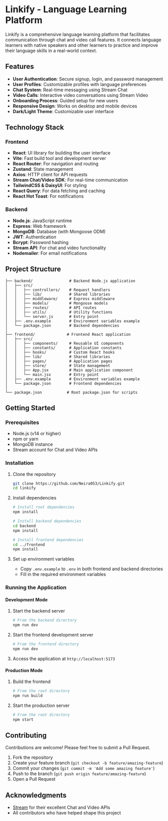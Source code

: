 # Linkify - Language Learning Platform
Linkify is a comprehensive language learning platform that facilitates communication through chat and video call features. It connects language learners with native speakers and other learners to practice and improve their language skills in a real-world context.

## Features

- **User Authentication**: Secure signup, login, and password management
- **User Profiles**: Customizable profiles with language preferences
- **Chat System**: Real-time messaging using Stream Chat
- **Video Calls**: Interactive video conversations using Stream Video
- **Onboarding Process**: Guided setup for new users
- **Responsive Design**: Works on desktop and mobile devices
- **Dark/Light Theme**: Customizable user interface

## Technology Stack

### Frontend
- **React**: UI library for building the user interface
- **Vite**: Fast build tool and development server
- **React Router**: For navigation and routing
- **Zustand**: State management
- **Axios**: HTTP client for API requests
- **Stream Chat/Video SDK**: For real-time communication
- **TailwindCSS & DaisyUI**: For styling
- **React Query**: For data fetching and caching
- **React Hot Toast**: For notifications

### Backend
- **Node.js**: JavaScript runtime
- **Express**: Web framework
- **MongoDB**: Database (with Mongoose ODM)
- **JWT**: Authentication
- **Bcrypt**: Password hashing
- **Stream API**: For chat and video functionality
- **Nodemailer**: For email notifications

## Project Structure

```
├── backend/                # Backend Node.js application
│   ├── src/
│   │   ├── controllers/    # Request handlers
│   │   ├── lib/            # Shared libraries
│   │   ├── middleware/     # Express middleware
│   │   ├── models/         # Mongoose models
│   │   ├── routes/         # API routes
│   │   ├── utils/          # Utility functions
│   │   └── server.js       # Entry point
│   ├── .env.example        # Environment variables example
│   └── package.json        # Backend dependencies
│
├── frontend/              # Frontend React application
│   ├── src/
│   │   ├── components/     # Reusable UI components
│   │   ├── constants/      # Application constants
│   │   ├── hooks/          # Custom React hooks
│   │   ├── lib/            # Shared libraries
│   │   ├── pages/          # Application pages
│   │   ├── store/          # State management
│   │   ├── App.jsx         # Main application component
│   │   └── main.jsx        # Entry point
│   ├── .env.example        # Environment variables example
│   └── package.json        # Frontend dependencies
│
└── package.json           # Root package.json for scripts
```

## Getting Started

### Prerequisites

- Node.js (v14 or higher)
- npm or yarn
- MongoDB instance
- Stream account for Chat and Video APIs

### Installation

1. Clone the repository
   ```bash
   git clone https://github.com/Neira053/Linkify.git
   cd linkify
   ```

2. Install dependencies
   ```bash
   # Install root dependencies
   npm install
   
   # Install backend dependencies
   cd backend
   npm install
   
   # Install frontend dependencies
   cd ../frontend
   npm install
   ```

3. Set up environment variables
   - Copy `.env.example` to `.env` in both frontend and backend directories
   - Fill in the required environment variables

### Running the Application

#### Development Mode

1. Start the backend server
   ```bash
   # From the backend directory
   npm run dev
   ```

2. Start the frontend development server
   ```bash
   # From the frontend directory
   npm run dev
   ```

3. Access the application at `http://localhost:5173`

#### Production Mode

1. Build the frontend
   ```bash
   # From the root directory
   npm run build
   ```

2. Start the production server
   ```bash
   # From the root directory
   npm start
   ```

## Contributing

Contributions are welcome! Please feel free to submit a Pull Request.

1. Fork the repository
2. Create your feature branch (`git checkout -b feature/amazing-feature`)
3. Commit your changes (`git commit -m 'Add some amazing feature'`)
4. Push to the branch (`git push origin feature/amazing-feature`)
5. Open a Pull Request


## Acknowledgments

- [Stream](https://getstream.io/) for their excellent Chat and Video APIs
- All contributors who have helped shape this project
